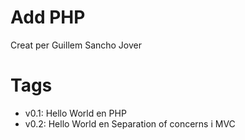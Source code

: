# Add PHP

Creat per Guillem Sancho Jover

# Tags

- v0.1: Hello World en PHP
- v0.2: Hello World en Separation of concerns i MVC